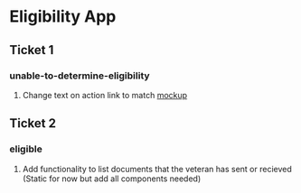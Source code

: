 # Eligibility App

## Ticket 1

### unable-to-determine-eligibility
1. Change text on action link to match [mockup](https://preview.uxpin.com/65c0623a799c268173fe1a3cb4375f9ce00ad820#/pages/140811192/simulate/sitemap)


## Ticket 2

### eligible
1. Add functionality to list documents that the veteran has sent or recieved (Static for now but add all components needed) 
